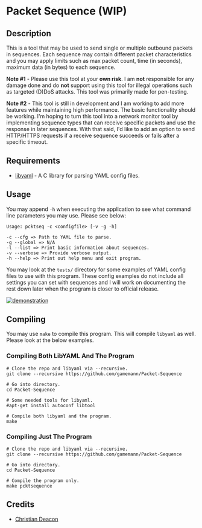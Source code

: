 # Packet Sequence (WIP)
## Description
This is a tool that may be used to send single or multiple outbound packets in sequences. Each sequence may contain different packet characteristics and you may apply limits such as max packet count, time (in seconds), maximum data (in bytes) to each sequence.

**Note #1** - Please use this tool at your **own risk**. I am **not** responsible for any damage done and do **not** support using this tool for illegal operations such as targeted (D)DoS attacks. This tool was primarily made for pen-testing.

**Note #2** - This tool is still in development and I am working to add more features while maintaining high performance. The basic functionality should be working. I'm hoping to turn this tool into a network monitor tool by implementing sequence types that can receive specific packets and use the response in later sequences. With that said, I'd like to add an option to send HTTP/HTTPS requests if a receive sequence succeeds or fails after a specific timeout.

## Requirements
* [libyaml](https://github.com/yaml/libyaml) - A C library for parsing YAML config files.

## Usage
You may append `-h` when executing the application to see what command line parameters you may use. Please see below:

```
Usage: pcktseq -c <configfile> [-v -g -h]

-c --cfg => Path to YAML file to parse.
-g --global => N/A
-l --list => Print basic information about sequences.
-v --verbose => Provide verbose output.
-h --help => Print out help menu and exit program.
```

You may look at the `tests/` directory for some examples of YAML config files to use with this program. These config examples do not include all settings you can set with sequences and I will work on documenting the rest down later when the program is closer to official release.

[![demonstration](https://g.gflclan.com/3536-11-02-2020-0v94za6v.png)](https://www.youtube.com/watch?v=pLg_WMqwgzg)

## Compiling
You may use `make` to compile this program. This will compile `libyaml` as well. Please look at the below examples.

### Compiling Both LibYAML And The Program
```
# Clone the repo and libyaml via --recursive.
git clone --recursive https://github.com/gamemann/Packet-Sequence

# Go into directory.
cd Packet-Sequence

# Some needed tools for libyaml.
#apt-get install autoconf libtool

# Compile both libyaml and the program.
make
```

### Compiling Just The Program
```
# Clone the repo and libyaml via --recursive.
git clone --recursive https://github.com/gamemann/Packet-Sequence

# Go into directory.
cd Packet-Sequence

# Compile the program only.
make pcktsequence
```

## Credits
* [Christian Deacon](https://github.com/gamemann)